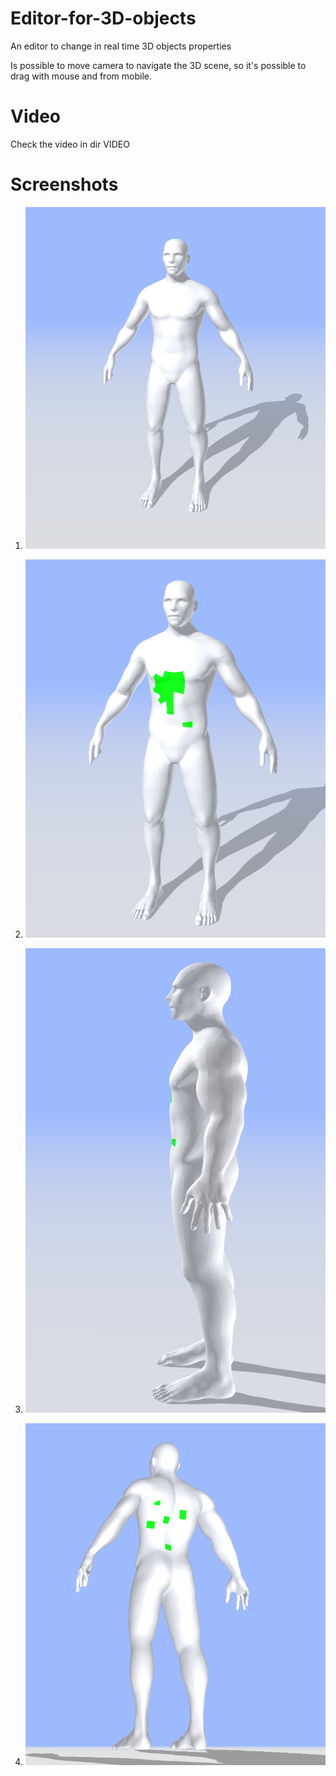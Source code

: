 # Editor-for-3D-objects
An editor to change in real time 3D objects properties

Is possible to move camera to navigate the 3D scene, so it's possible to drag with mouse and from mobile.

# Video
Check the video in dir VIDEO

# Screenshots
1. ![Alt text](/VIDEO/img1.png?raw=true)

2. ![Alt text](/VIDEO/img2.png?raw=true)

3. ![Alt text](/VIDEO/img3.png?raw=true)

4. ![Alt text](/VIDEO/img4.png?raw=true)
